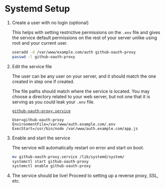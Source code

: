 # Systemd Setup

1. Create a user with no login (optional)

	This helps with setting restrictive permissions on the `.env` file and gives the service default permissions on the rest of your server unlike using root and your current user.

	```bash
	useradd -d /var/www/example.com/auth github-oauth-proxy
	passwd -l github-oauth-proxy
	```

2. Edit the service file

	The user can be any user on your server, and it should match the one created in step one if created.

	The file paths should match where the service is located. You may choose a directory related to your web server, but not one that it is serving as you could leak your `.env` file.

	[`github-oauth-proxy.service`](./github-oauth-proxy.service)

	```text
	User=github-oauth-proxy
	EnvironmentFile=/var/www/auth.example.com/.env
	ExecStart=/usr/bin/node /var/www/auth.example.com/app.js
	```

3. Enable and start the service

	The service will automatically restart on error and start on boot.

	```bash
	mv github-oauth-proxy.service /lib/systemd/system/
	systemctl start github-oauth-proxy
	systemctl enable github-oauth-proxy
	```

4. The service should be live! Proceed to setting up a reverse proxy, SSL, etc.
